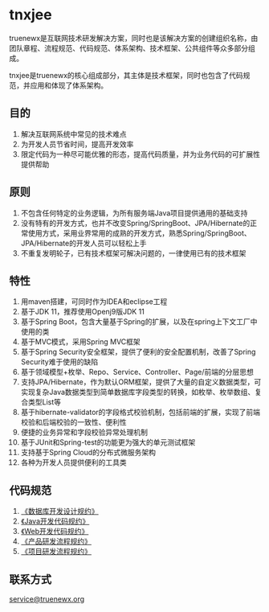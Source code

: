 # tnxjee
truenewx是互联网技术研发解决方案，同时也是该解决方案的创建组织名称，由团队章程、流程规范、代码规范、体系架构、技术框架、公共组件等众多部分组成。

tnxjee是truenewx的核心组成部分，其主体是技术框架，同时也包含了代码规范，并应用和体现了体系架构。

## 目的
1. 解决互联网系统中常见的技术难点
2. 为开发人员节省时间，提高开发效率
3. 限定代码为一种尽可能优雅的形态，提高代码质量，并为业务代码的可扩展性提供帮助

## 原则
1. 不包含任何特定的业务逻辑，为所有服务端Java项目提供通用的基础支持
2. 没有特有的开发方式，也并不改变Spring/SpringBoot、JPA/Hibernate的正常使用方式，采用业界常用的成熟的开发方式，熟悉Spring/SpringBoot、JPA/Hibernate的开发人员可以轻松上手
3. 不重复发明轮子，已有技术框架可解决问题的，一律使用已有的技术框架

## 特性
1. 用maven搭建，可同时作为IDEA和eclipse工程
2. 基于JDK 11，推荐使用Openj9版JDK 11
3. 基于Spring Boot，包含大量基于Spring的扩展，以及在spring上下文工厂中使用的类
4. 基于MVC模式，采用Spring MVC框架
5. 基于Spring Security安全框架，提供了便利的安全配置机制，改善了Spring Security难于使用的缺陷
6. 基于领域模型+枚举、Repo、Service、Controller、Page/前端的分层思想
7. 支持JPA/Hibernate，作为默认ORM框架，提供了大量的自定义数据类型，可实现复杂Java数据类型到简单数据库字段类型的转换，如枚举、枚举数组、复合类型List等
8. 基于hibernate-validator的字段格式校验机制，包括前端的扩展，实现了前端校验和后端校验的一致性、便利性
9. 便捷的业务异常和字段校验异常处理机制
10. 基于JUnit和Spring-test的功能更为强大的单元测试框架
11. 支持基于Spring Cloud的分布式微服务架构
12. 各种为开发人员提供便利的工具类

## 代码规范
1. [《数据库开发设计规约》](standard/database.md)
2. [《Java开发代码规约》](standard/java.md)
3. [《Web开发代码规约》](standard/web.md)
4. [《产品研发流程规约》](standard/product-flow.md)
5. [《项目研发流程规约》](standard/project-flow.md)

## 联系方式
service@truenewx.org
